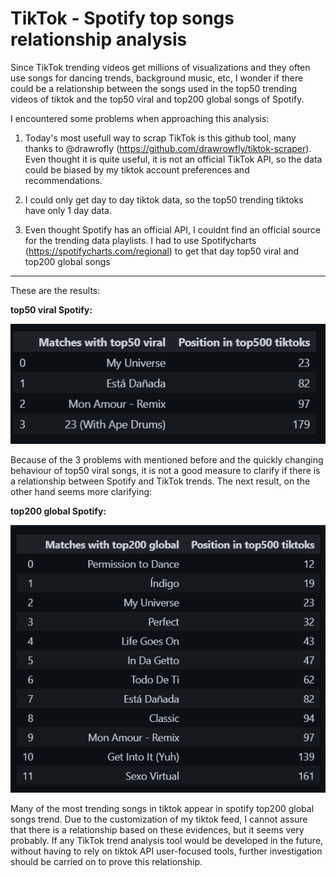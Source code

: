 # TikTok - Spotify top songs relationship analysis

Since TikTok trending videos get millions of visualizations and they often use songs for dancing trends, background music, etc, I wonder if there could be a relationship between
the songs used in the top50 trending videos of tiktok and the top50 viral and top200 global songs of Spotify.

I encountered some problems when approaching this analysis:

1. Today's most usefull way to scrap TikTok is this github tool, many thanks to @drawrofly (https://github.com/drawrowfly/tiktok-scraper). Even thought it is quite useful, it is not an 
official TikTok API, so the data could be biased by my tiktok account preferences and recommendations.

2. I could only get day to day tiktok data, so the top50 trending tiktoks have only 1 day data.

3. Even thought Spotify has an official API, I couldnt find an official source for the trending data playlists. I had to use Spotifycharts (https://spotifycharts.com/regional) to get that day
top50 viral and top200 global songs

---

These are the results:

**top50 viral Spotify:**

<img src="https://github.com/LGTiscar/tiktok-spotify-relation/blob/master/Results/top50.png" alt="Image1"/> 

Because of the 3 problems with mentioned before and the quickly changing behaviour of top50 viral songs, it is not a good measure to clarify if there is a relationship between Spotify and TikTok trends. The next result, on the other hand seems more clarifying:


**top200 global Spotify:**

<img src="https://github.com/LGTiscar/tiktok-spotify-relation/blob/master/Results/top200.png" alt="Image1"/>

Many of the most trending songs in tiktok appear in spotify top200 global songs trend. Due to the customization of my tiktok feed, I cannot assure that there is a relationship based on these evidences, but it seems very probably. If any TikTok trend analysis tool would be developed in the future, without having to rely on tiktok API user-focused tools, further investigation should be carried on to prove this relationship.
